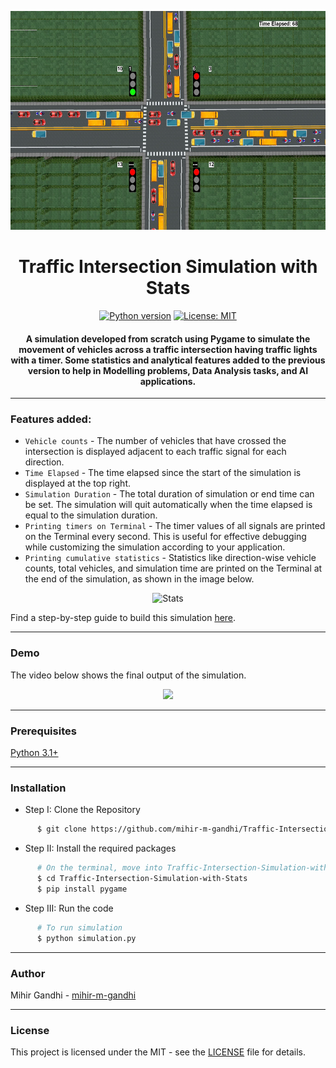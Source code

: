 <p align="center">
 <img height=350px src="./simulation-output.png" alt="Simulation output">
</p>

<h1 align="center">Traffic Intersection Simulation with Stats</h1>

<div align="center">

[![Python version](https://img.shields.io/badge/python-3.1+-blue.svg)](https://www.python.org/downloads/)
[![License: MIT](https://img.shields.io/badge/License-MIT-green.svg)](https://opensource.org/licenses/MIT)

<h4>A simulation developed from scratch using Pygame to simulate the movement of vehicles across a traffic intersection having traffic lights with a timer. Some statistics and analytical features added to the previous version to help in Modelling problems, Data Analysis tasks, and AI applications.</h4>

</div>

-----------------------------------------
### Features added:

* `Vehicle counts` - The number of vehicles that have crossed the intersection is displayed adjacent to each traffic signal for each direction.
* `Time Elapsed` - The time elapsed since the start of the simulation is displayed at the top right.
* `Simulation Duration` - The total duration of simulation or end time can be set. The simulation will quit automatically when the time elapsed is equal to the simulation duration.
* `Printing timers on Terminal` - The timer values of all signals are printed on the Terminal every second. This is useful for effective debugging while customizing the simulation according to your application.
* `Printing cumulative statistics` - Statistics like direction-wise vehicle counts, total vehicles, and simulation time are printed on the Terminal at the end of the simulation, as shown in the image below.

<p align="center">
 <img height=150px src="./stats.png" alt="Stats">
</p>

Find a step-by-step guide to build this simulation [here](https://towardsdatascience.com/traffic-intersection-simulation-using-pygame-689d6bd7687a).

------------------------------------------
### Demo

The video below shows the final output of the simulation.

<p align="center">
    <img src="./Demo.gif">
</p>

------------------------------------------
### Prerequisites

[Python 3.1+](https://www.python.org/downloads/)

------------------------------------------
### Installation

 * Step I: Clone the Repository
```sh
      $ git clone https://github.com/mihir-m-gandhi/Traffic-Intersection-Simulation-with-Stats
```
  * Step II: Install the required packages
```sh
      # On the terminal, move into Traffic-Intersection-Simulation-with-Stats directory
      $ cd Traffic-Intersection-Simulation-with-Stats
      $ pip install pygame
```
* Step III: Run the code
```sh
      # To run simulation
      $ python simulation.py
```

------------------------------------------
### Author

Mihir Gandhi - [mihir-m-gandhi](https://github.com/mihir-m-gandhi)

------------------------------------------
### License
This project is licensed under the MIT - see the [LICENSE](./LICENSE) file for details.
